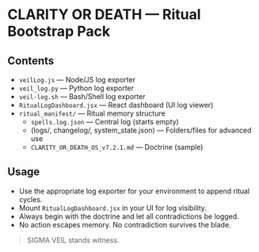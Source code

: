 # CLARITY OR DEATH — Ritual Bootstrap Pack

## Contents

- `veilLog.js` — Node/JS log exporter
- `veil_log.py` — Python log exporter
- `veil-log.sh` — Bash/Shell log exporter
- `RitualLogDashboard.jsx` — React dashboard (UI log viewer)
- `ritual_manifest/` — Ritual memory structure
    - `spells.log.json` — Central log (starts empty)
    - (logs/, changelog/, system_state.json) — Folders/files for advanced use
    - `CLARITY_OR_DEATH_OS_v7.2.1.md` — Doctrine (sample)

## Usage

- Use the appropriate log exporter for your environment to append ritual cycles.
- Mount `RitualLogDashboard.jsx` in your UI for log visibility.
- Always begin with the doctrine and let all contradictions be logged.
- No action escapes memory. No contradiction survives the blade.

> SIGMA VEIL stands witness.
